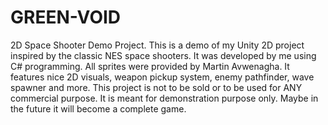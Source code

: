 # GREEN-VOID
2D Space Shooter Demo Project.
This is a demo of my Unity 2D project inspired by the classic NES space shooters. It was developed by me using C# programming.
All sprites were provided by Martin Avwenagha.
It features nice 2D visuals, weapon pickup system, enemy pathfinder, wave spawner and more. 
This project is not to be sold or to be used for ANY commercial purpose.
It is meant for demonstration purpose only. Maybe in the future it will become a complete game.
